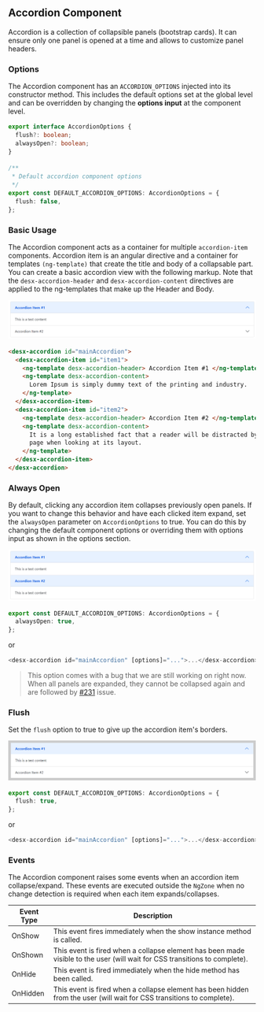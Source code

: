 ## Accordion Component

Accordion is a collection of collapsible panels (bootstrap cards).
It can ensure only one panel is opened at a time and allows to customize panel headers.

### Options

The Accordion component has an `ACCORDION_OPTIONS` injected into its constructor method. This includes the default options set at the global level and can be overridden by changing the **options input** at the component level.

```typescript
export interface AccordionOptions {
  flush?: boolean;
  alwaysOpen?: boolean;
}

/**
 * Default accordion component options
 */
export const DEFAULT_ACCORDION_OPTIONS: AccordionOptions = {
  flush: false,
};
```

### Basic Usage

The Accordion component acts as a container for multiple `accordion-item` components. Accordion item is an angular directive and a container for templates `(ng-template)` that create the title and body of a collapsable part. You can create a basic accordion view with the following markup. Note that the `desx-accordion-header` and `desx-accordion-content` directives are applied to the ng-templates that make up the Header and Body.

![Accordion component](/src/assets/docs/basic-accordion.PNG)

```html
<desx-accordion id="mainAccordion">
  <desx-accordion-item id="item1">
    <ng-template desx-accordion-header> Accordion Item #1 </ng-template>
    <ng-template desx-accordion-content>
      Lorem Ipsum is simply dummy text of the printing and industry.
    </ng-template>
  </desx-accordion-item>
  <desx-accordion-item id="item2">
    <ng-template desx-accordion-header> Accordion Item #2 </ng-template>
    <ng-template desx-accordion-content>
      It is a long established fact that a reader will be distracted by the readable content of a
      page when looking at its layout.
    </ng-template>
  </desx-accordion-item>
</desx-accordion>
```

### Always Open

By default, clicking any accordion item collapses previously open panels. If you want to change this behavior and have each clicked item expand, set the `alwaysOpen` parameter on `AccordionOptions` to true. You can do this by changing the default component options or overriding them with options input as shown in the options section.

![Accordion component](/src/assets/docs/always-open-accordion.PNG)

```typescript
export const DEFAULT_ACCORDION_OPTIONS: AccordionOptions = {
  alwaysOpen: true,
};
```

or

```typescript
<desx-accordion id="mainAccordion" [options]="...">...</desx-accordion>
```

> This option comes with a bug that we are still working on right now. When all panels are expanded, they cannot be collapsed again and are followed by [#231](https://github.com) issue.

### Flush

Set the `flush` option to true to give up the accordion item's borders.

![Accordion component](/src/assets/docs/flushed-accordion.PNG)

```typescript
export const DEFAULT_ACCORDION_OPTIONS: AccordionOptions = {
  flush: true,
};
```

or

```typescript
<desx-accordion id="mainAccordion" [options]="...">...</desx-accordion>
```

### Events

The Accordion component raises some events when an accordion item collapse/expand. These events are executed outside the `NgZone` when no change detection is required when each item expands/collapses.

| Event Type | Description                                                                                                                |
| ---------- | -------------------------------------------------------------------------------------------------------------------------- |
| OnShow     | This event fires immediately when the show instance method is called.                                                      |
| OnShown    | This event is fired when a collapse element has been made visible to the user (will wait for CSS transitions to complete). |
| OnHide     | This event is fired immediately when the hide method has been called.                                                      |
| OnHidden   | This event is fired when a collapse element has been hidden from the user (will wait for CSS transitions to complete).     |
